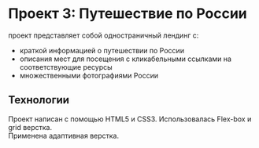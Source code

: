 # Проект 3: Путешествие по России

проект представляет собой одностраничный лендинг с:

- краткой информацией о путешествии по России
- описания мест для посещения с кликабельными ссылками на соответствующие ресурсы
- множественными фотографиями России

## Технологии
Проект написан с помощью HTML5 и CSS3. Использовалась Flex-box и grid верстка.  
Применена адаптивная верстка.
